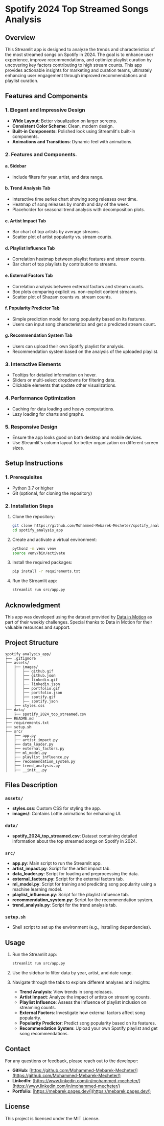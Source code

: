 # Spotify 2024 Top Streamed Songs Analysis

## Overview

This Streamlit app is designed to analyze the trends and characteristics of the most streamed songs on Spotify in 2024. The goal is to enhance user experience, improve recommendations, and optimize playlist curation by uncovering key factors contributing to high stream counts. This app provides actionable insights for marketing and curation teams, ultimately enhancing user engagement through improved recommendations and playlist curation.

## Features and Components

### 1. Elegant and Impressive Design
- **Wide Layout**: Better visualization on larger screens.
- **Consistent Color Scheme**: Clean, modern design.
- **Built-in Components**: Polished look using Streamlit's built-in components.
- **Animations and Transitions**: Dynamic feel with animations.

### 2. Features and Components.

#### a. Sidebar
- Include filters for year, artist, and date range.

#### b. Trend Analysis Tab
- Interactive time series chart showing song releases over time.
- Heatmap of song releases by month and day of the week.
- Placeholder for seasonal trend analysis with decomposition plots.

#### c. Artist Impact Tab
- Bar chart of top artists by average streams.
- Scatter plot of artist popularity vs. stream counts.

#### d. Playlist Influence Tab
- Correlation heatmap between playlist features and stream counts.
- Bar chart of top playlists by contribution to streams.

#### e. External Factors Tab
- Correlation analysis between external factors and stream counts.
- Box plots comparing explicit vs. non-explicit content streams.
- Scatter plot of Shazam counts vs. stream counts.

#### f. Popularity Predictor Tab
- Simple prediction model for song popularity based on its features.
- Users can input song characteristics and get a predicted stream count.

#### g. Recommendation System Tab
- Users can upload their own Spotify playlist for analysis.
- Recommendation system based on the analysis of the uploaded playlist.

### 3. Interactive Elements
- Tooltips for detailed information on hover.
- Sliders or multi-select dropdowns for filtering data.
- Clickable elements that update other visualizations.

### 4. Performance Optimization
- Caching for data loading and heavy computations.
- Lazy loading for charts and graphs.

### 5. Responsive Design
- Ensure the app looks good on both desktop and mobile devices.
- Use Streamlit's column layout for better organization on different screen sizes.

## Setup Instructions

### 1. Prerequisites
- Python 3.7 or higher
- Git (optional, for cloning the repository)

### 2. Installation Steps
1. Clone the repository:
   ```bash
   git clone https://github.com/Mohammed-Mebarek-Mecheter/spotify_analysis_app.git
   cd spotify_analysis_app
   ```

2. Create and activate a virtual environment:
   ```bash
   python3 -m venv venv
   source venv/bin/activate
   ```

3. Install the required packages:
   ```bash
   pip install -r requirements.txt
   ```

4. Run the Streamlit app:
   ```bash
   streamlit run src/app.py
   ```

## Acknowledgment

This app was developed using the dataset provided by [Data in Motion](https://datainmotion.co) as part of their weekly challenges. Special thanks to Data in Motion for their valuable resources and support.

## Project Structure

```plaintext
spotify_analysis_app/
├── .gitignore
├── assets/
│   ├── images/
│   │   ├── github.gif
│   │   ├── github.json
│   │   ├── linkedin.gif
│   │   ├── linkedin.json
│   │   ├── portfolio.gif
│   │   ├── portfolio.json
│   │   ├── spotify.gif
│   │   ├── spotify.json
│   ├── styles.css
├── data/
│   ├── spotify_2024_top_streamed.csv
├── README.md
├── requirements.txt
├── setup.sh
├── src/
│   ├── app.py
│   ├── artist_impact.py
│   ├── data_loader.py
│   ├── external_factors.py
│   ├── ml_model.py
│   ├── playlist_influence.py
│   ├── recommendation_system.py
│   ├── trend_analysis.py
│   ├── __init__.py
```

## Files Description

### `assets/`
- **styles.css**: Custom CSS for styling the app.
- **images/**: Contains Lottie animations for enhancing UI.

### `data/`
- **spotify_2024_top_streamed.csv**: Dataset containing detailed information about the top streamed songs on Spotify in 2024.

### `src/`
- **app.py**: Main script to run the Streamlit app.
- **artist_impact.py**: Script for the artist impact tab.
- **data_loader.py**: Script for loading and preprocessing the data.
- **external_factors.py**: Script for the external factors tab.
- **ml_model.py**: Script for training and predicting song popularity using a machine learning model.
- **playlist_influence.py**: Script for the playlist influence tab.
- **recommendation_system.py**: Script for the recommendation system.
- **trend_analysis.py**: Script for the trend analysis tab.

### `setup.sh`
- Shell script to set up the environment (e.g., installing dependencies).

## Usage

1. Run the Streamlit app:
   ```bash
   streamlit run src/app.py
   ```

2. Use the sidebar to filter data by year, artist, and date range.

3. Navigate through the tabs to explore different analyses and insights:
    - **Trend Analysis**: View trends in song releases.
    - **Artist Impact**: Analyze the impact of artists on streaming counts.
    - **Playlist Influence**: Assess the influence of playlist inclusion on streaming counts.
    - **External Factors**: Investigate how external factors affect song popularity.
    - **Popularity Predictor**: Predict song popularity based on its features.
    - **Recommendation System**: Upload your own Spotify playlist and get song recommendations.

## Contact

For any questions or feedback, please reach out to the developer:

- **GitHub**: [https://github.com/Mohammed-Mebarek-Mecheter/](https://github.com/Mohammed-Mebarek-Mecheter/)
- **LinkedIn**: [https://www.linkedin.com/in/mohammed-mecheter/](https://www.linkedin.com/in/mohammed-mecheter/)
- **Portfolio**: [https://mebarek.pages.dev/](https://mebarek.pages.dev/)

## License

This project is licensed under the MIT License.
